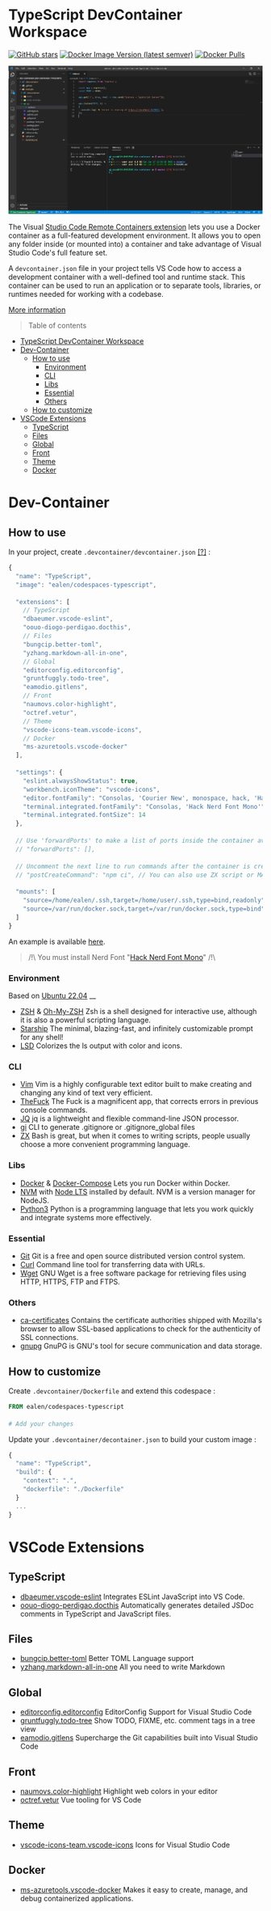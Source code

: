 # TypeScript DevContainer Workspace

[![GitHub stars](https://img.shields.io/github/stars/Ealenn/codespaces-typescript?style=for-the-badge)](https://github.com/Ealenn/codespaces-typescript/stargazers)
[![Docker Image Version (latest semver)](https://img.shields.io/docker/v/ealen/codespaces-typescript?color=blue&style=for-the-badge)](https://hub.docker.com/r/ealen/codespaces-typescript/tags)
[![Docker Pulls](https://img.shields.io/docker/pulls/ealen/codespaces-typescript?style=for-the-badge)](https://hub.docker.com/r/ealen/codespaces-typescript/tags)

![](./vscode.png)

The Visual [Studio Code Remote Containers extension](https://code.visualstudio.com/docs/remote/containers) lets you use a Docker container as a full-featured development environment. It allows you to open any folder inside (or mounted into) a container and take advantage of Visual Studio Code's full feature set. 

A `devcontainer.json` file in your project tells VS Code how to access a development container with a well-defined tool and runtime stack. This container can be used to run an application or to separate tools, libraries, or runtimes needed for working with a codebase.

[More information](https://code.visualstudio.com/docs/remote/containers)

> Table of contents

- [TypeScript DevContainer Workspace](#typescript-devcontainer-workspace)
- [Dev-Container](#dev-container)
  - [How to use](#how-to-use)
    - [Environment](#environment)
    - [CLI](#cli)
    - [Libs](#libs)
    - [Essential](#essential)
    - [Others](#others)
  - [How to customize](#how-to-customize)
- [VSCode Extensions](#vscode-extensions)
  - [TypeScript](#typescript)
  - [Files](#files)
  - [Global](#global)
  - [Front](#front)
  - [Theme](#theme)
  - [Docker](#docker)

# Dev-Container

## How to use

In your project, create `.devcontainer/devcontainer.json` [[?]](https://aka.ms/devcontainer.json) : 

``` js
{
  "name": "TypeScript",
  "image": "ealen/codespaces-typescript",

  "extensions": [
    // TypeScript
    "dbaeumer.vscode-eslint",
    "oouo-diogo-perdigao.docthis",
    // Files
    "bungcip.better-toml",
    "yzhang.markdown-all-in-one",
    // Global
    "editorconfig.editorconfig",
    "gruntfuggly.todo-tree",
    "eamodio.gitlens",
    // Front
    "naumovs.color-highlight",
    "octref.vetur",
    // Theme
    "vscode-icons-team.vscode-icons",
    // Docker
    "ms-azuretools.vscode-docker"
  ],

  "settings": {
    "eslint.alwaysShowStatus": true,
    "workbench.iconTheme": "vscode-icons",
    "editor.fontFamily": "Consolas, 'Courier New', monospace, hack, 'Hack Nerd Font Mono'",
    "terminal.integrated.fontFamily": "Consolas, 'Hack Nerd Font Mono'",
    "terminal.integrated.fontSize": 14
  },

  // Use 'forwardPorts' to make a list of ports inside the container available locally.
  // "forwardPorts": [],

  // Uncomment the next line to run commands after the container is created - for example installing curl.
  // "postCreateCommand": "npm ci", // You can also use ZX script or MAKE command

  "mounts": [
    "source=/home/ealen/.ssh,target=/home/user/.ssh,type=bind,readonly",
    "source=/var/run/docker.sock,target=/var/run/docker.sock,type=bind" 
  ]
}
```

An example is available [here](./example).

> /!\ You must install Nerd Font "[Hack Nerd Font Mono](https://github.com/ryanoasis/nerd-fonts/raw/master/patched-fonts/Hack/Regular/complete/Hack%20Regular%20Nerd%20Font%20Complete%20Mono.ttf)" /!\

### Environment 

Based on [Ubuntu 22.04](https://hub.docker.com/_/ubuntu) __

- [ZSH](https://www.zsh.org/) & [Oh-My-ZSH](https://github.com/ohmyzsh/ohmyzsh) Zsh is a shell designed for interactive use, although it is also a powerful scripting language.
- [Starship](https://starship.rs/) The minimal, blazing-fast, and infinitely customizable prompt for any shell!
- [LSD](https://github.com/Peltoche/lsd) Colorizes the ls output with color and icons.

### CLI

- [Vim](https://www.vim.org/) Vim is a highly configurable text editor built to make creating and changing any kind of text very efficient.
- [TheFuck](https://github.com/nvbn/thefuck#installation) The Fuck is a magnificent app, that corrects errors in previous console commands.
- [JQ](https://github.com/stedolan/jq) jq is a lightweight and flexible command-line JSON processor.
- [gi](https://github.com/Ealenn/gi-gitignore-generator) CLI to generate .gitignore or .gitignore_global files
- [ZX](https://github.com/google/zx) Bash is great, but when it comes to writing scripts, people usually choose a more convenient programming language.

### Libs

- [Docker](https://www.docker.com/) & [Docker-Compose](https://docs.docker.com/compose/) Lets you run Docker within Docker.
- [NVM](https://github.com/nvm-sh/nvm) with [Node LTS](https://nodejs.dev/) installed by default. NVM is a version manager for NodeJS.
- [Python3](https://www.python.org) Python is a programming language that lets you work quickly and integrate systems more effectively.

### Essential

- [Git](https://git-scm.com/) Git is a free and open source distributed version control system.
- [Curl](https://curl.se/) Command line tool for transferring data with URLs.
- [Wget](https://www.gnu.org/software/wget/) GNU Wget is a free software package for retrieving files using HTTP, HTTPS, FTP and FTPS.

### Others

- [ca-certificates](https://packages.debian.org/en/sid/ca-certificates) Contains the certificate authorities shipped with Mozilla's browser to allow SSL-based applications to check for the authenticity of SSL connections.
- [gnupg](https://packages.debian.org/en/sid/gnupg) GnuPG is GNU's tool for secure communication and data storage.

## How to customize

Create `.devcontainer/Dockerfile` and extend this codespace :

```dockerfile
FROM ealen/codespaces-typescript

# Add your changes
```

Update your `.devcontainer/decontainer.json` to build your custom image :

```js
{
  "name": "TypeScript",
  "build": {
    "context": ".",
    "dockerfile": "./Dockerfile"
  }
  ...
}
```

# VSCode Extensions

## TypeScript
- [dbaeumer.vscode-eslint](https://marketplace.visualstudio.com/items?itemName=dbaeumer.vscode-eslint) Integrates ESLint JavaScript into VS Code.
- [oouo-diogo-perdigao.docthis](https://marketplace.visualstudio.com/items?itemName=oouo-diogo-perdigao.docthis) Automatically generates detailed JSDoc comments in TypeScript and JavaScript files.

## Files
- [bungcip.better-toml](https://marketplace.visualstudio.com/items?itemName=bungcip.better-toml) Better TOML Language support
- [yzhang.markdown-all-in-one](https://marketplace.visualstudio.com/items?itemName=yzhang.markdown-all-in-one) All you need to write Markdown 

## Global
- [editorconfig.editorconfig](https://marketplace.visualstudio.com/items?itemName=editorconfig.editorconfig) EditorConfig Support for Visual Studio Code
- [gruntfuggly.todo-tree](https://marketplace.visualstudio.com/items?itemName=gruntfuggly.todo-tree) Show TODO, FIXME, etc. comment tags in a tree view
- [eamodio.gitlens](https://marketplace.visualstudio.com/items?itemName=eamodio.gitlens) Supercharge the Git capabilities built into Visual Studio Code

## Front
- [naumovs.color-highlight](https://marketplace.visualstudio.com/items?itemName=naumovs.color-highlight) Highlight web colors in your editor
- [octref.vetur](https://marketplace.visualstudio.com/items?itemName=octref.vetur) Vue tooling for VS Code

## Theme
- [vscode-icons-team.vscode-icons](https://marketplace.visualstudio.com/items?itemName=vscode-icons-team.vscode-icons) Icons for Visual Studio Code

## Docker
- [ms-azuretools.vscode-docker](https://marketplace.visualstudio.com/items?itemName=ms-azuretools.vscode-docker) Makes it easy to create, manage, and debug containerized applications.
